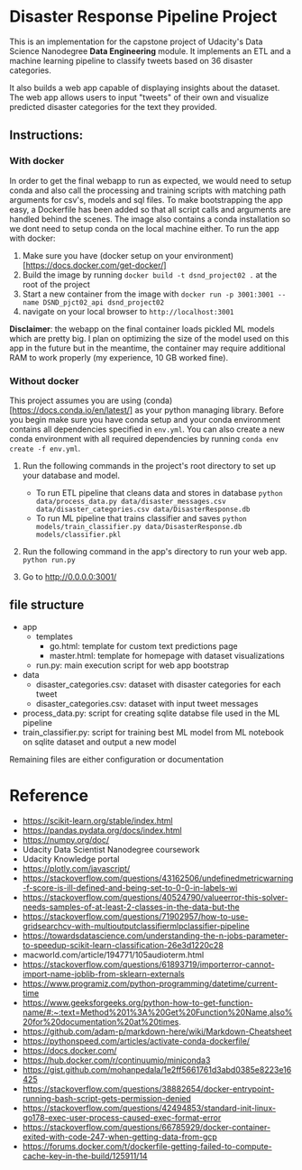 # Disaster Response Pipeline Project

This is an implementation for the capstone project of Udacity's Data Science Nanodegree **Data Engineering** module. It implements an ETL and a machine learning pipeline to classify tweets based on 36 disaster categories.

It also builds a web app capable of displaying insights about the dataset. The web app allows users to input "tweets" of their own and visualize predicted disaster categories for the text they provided.

## Instructions:

### With docker
In order to get the final webapp to run as expected, we would need to setup conda and also call the processing and training scripts with matching path arguments for csv's, models and sql files. To make bootstrapping the app easy, a Dockerfile has been added so that all script calls and arguments are handled behind the scenes. The image also contains a conda installation so we dont need to setup conda on the local machine either. To run the app with docker:

1. Make sure you have (docker setup on your environment)[https://docs.docker.com/get-docker/]
2. Build the image by running `docker build -t dsnd_project02 .` at the root of the project
3. Start a new container from the image with `docker run -p 3001:3001 --name DSND_pjct02_api dsnd_project02`
4. navigate on your local browser to `http://localhost:3001`

**Disclaimer**: the webapp on the final container loads pickled ML models which are pretty big. I plan on optimizing the size of the model used on this app in the future but in the meantime, the container may require additional RAM to work properly (my experience, 10 GB worked fine).

### Without docker
This project assumes you are using (conda)[https://docs.conda.io/en/latest/] as your python managing library. Before you begin make sure you have conda setup and your conda environment contains all dependencies specified in `env.yml`. You can also create a new conda environment with all required dependencies by running `conda env create -f env.yml`.

1. Run the following commands in the project's root directory to set up your database and model.

    - To run ETL pipeline that cleans data and stores in database
        `python data/process_data.py data/disaster_messages.csv data/disaster_categories.csv data/DisasterResponse.db`
    - To run ML pipeline that trains classifier and saves
        `python models/train_classifier.py data/DisasterResponse.db models/classifier.pkl`

2. Run the following command in the app's directory to run your web app.
    `python run.py`

3. Go to http://0.0.0.0:3001/

## file structure
- app
    - templates
        - go.html: template for custom text predictions page
        - master.html: template for homepage with dataset visualizations
    - run.py: main execution script for web app bootstrap
- data
    - disaster_categories.csv: dataset with disaster categories for each tweet
    - disaster_categories.csv: dataset with input tweet messages
- process_data.py: script for creating sqlite databse file used in the ML pipeline
- train_classifier.py: script for training best ML model from ML notebook on sqlite dataset and output a new model

Remaining files are either configuration or documentation

# Reference
- https://scikit-learn.org/stable/index.html
- https://pandas.pydata.org/docs/index.html
- https://numpy.org/doc/
- Udacity Data Scientist Nanodegree coursework
- Udacity Knowledge portal
- https://plotly.com/javascript/
- https://stackoverflow.com/questions/43162506/undefinedmetricwarning-f-score-is-ill-defined-and-being-set-to-0-0-in-labels-wi
- https://stackoverflow.com/questions/40524790/valueerror-this-solver-needs-samples-of-at-least-2-classes-in-the-data-but-the
- https://stackoverflow.com/questions/71902957/how-to-use-gridsearchcv-with-multioutputclassifiermlpclassifier-pipeline
- https://towardsdatascience.com/understanding-the-n-jobs-parameter-to-speedup-scikit-learn-classification-26e3d1220c28
- macworld.com/article/194771/105audioterm.html
- https://stackoverflow.com/questions/61893719/importerror-cannot-import-name-joblib-from-sklearn-externals
- https://www.programiz.com/python-programming/datetime/current-time
- https://www.geeksforgeeks.org/python-how-to-get-function-name/#:~:text=Method%201%3A%20Get%20Function%20Name,also%20for%20documentation%20at%20times.
- https://github.com/adam-p/markdown-here/wiki/Markdown-Cheatsheet
- https://pythonspeed.com/articles/activate-conda-dockerfile/
- https://docs.docker.com/
- https://hub.docker.com/r/continuumio/miniconda3
- https://gist.github.com/mohanpedala/1e2ff5661761d3abd0385e8223e16425
- https://stackoverflow.com/questions/38882654/docker-entrypoint-running-bash-script-gets-permission-denied
- https://stackoverflow.com/questions/42494853/standard-init-linux-go178-exec-user-process-caused-exec-format-error
- https://stackoverflow.com/questions/66785929/docker-container-exited-with-code-247-when-getting-data-from-gcp
- https://forums.docker.com/t/dockerfile-getting-failed-to-compute-cache-key-in-the-build/125911/14
